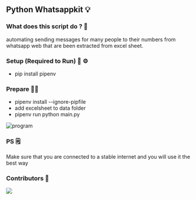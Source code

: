 ## Python Whatsappkit 💡

### What does this script do ? 🧰
automating sending messages for many people to their numbers from whatsapp web that are been extracted from excel sheet.

### Setup (Required to Run) 🔩 ⚙️
- pip install pipenv

### Prepare ✍🏼
- pipenv install --ignore-pipfile
- add excelsheet to data folder
- pipenv run python main.py

![program](./docs/imgs/program.png "Whatsappkit")

### PS 🗒
Make sure that you are connected to a stable internet and you will use it the best way

### Contributors 👏
<a href="https://github.com/omarabdelghany2/python_whatsappkit/graphs/contributors">
  <img src="https://contrib.rocks/image?repo=omarabdelghany2/python_whatsappkit" />
</a>